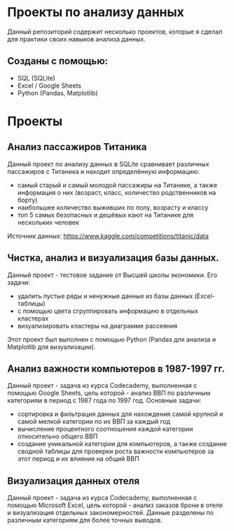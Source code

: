 # Проекты по анализу данных
Данный репозиторий содержит несколько проектов, которые я сделал для практики своих навыков анализа данных.
## Созданы с помощью:
- SQL (SQLite)
- Excel / Google Sheets
- Python (Pandas, Matplotlib)

# Проекты
## Анализ пассажиров Титаника
Данный проект по анализу данных в SQLite сравнивает различных пассажиров с Титаника и находит определённую информацию:
- самый старый и самый молодой пассажиры на Титанике, а также информация о них (возраст, класс, количество родственников на борту)
- наибольшее количество выживших по полу, возрасту и классу
- топ 5 самых безопасных и дешёвых кают на Титанике для нескольких человек

Источник данных: https://www.kaggle.com/competitions/titanic/data

## Чистка, анализ и визуализация базы данных.
Данный проект - тестовое задание от Высшей школы экономики. Его задачи:
- удалить пустые ряды и ненужные данные из базы данных (Excel-таблицы)
- с помощью цвета сгруппировать информацию в отдельных кластерах
- визуализировать кластеры на диаграмме рассеяния

Этот проект был выполнен с помощью Python (Pandas для анализа и Matplotlib для визуализации).

## Анализ важности компьютеров в 1987-1997 гг.
Данный проект - задача из курса Codecademy, выполненная с помощью Google Sheets, цель которой - анализ ВВП по различным категориям в период с 1987 года по 1997 год. Основные задачи:
- сортировка и фильтрация данных для нахождения самой крупной и самой мелкой категории по их ВВП за каждый год
- вычисление процентного соотношения каждой категории относительно общего ВВП
- создание уникальной категории для компьютеров, а также создание сводной таблицы для проверки роста важности компьютеров за этот период и их влияния на общий ВВП

## Визуализация данных отеля
Данный проект - задача из курса Codecademy, выполненная с помощью Microsoft Excel, цель которой - анализ заказов брони в отеле и визуализация отдельных закономерностей. Данные разделены по различным категориям для более точных выводов.
